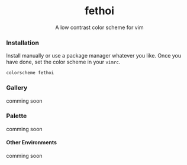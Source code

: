 <div align="center">
	<h1>fethoi</h1>
	<p>A low contrast color scheme for vim</p>
</div>

### Installation

Install manually or use a package manager whatever you like.
Once you have done, set the color scheme in your `vimrc`.

```
colorscheme fethoi
```

### Gallery

comming soon

### Palette

comming soon

#### Other Environments

comming soon

